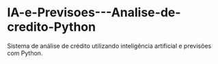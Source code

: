 # IA-e-Previsoes---Analise-de-credito-Python
Sistema de análise de crédito utilizando inteligência artificial e previsões com Python. 
